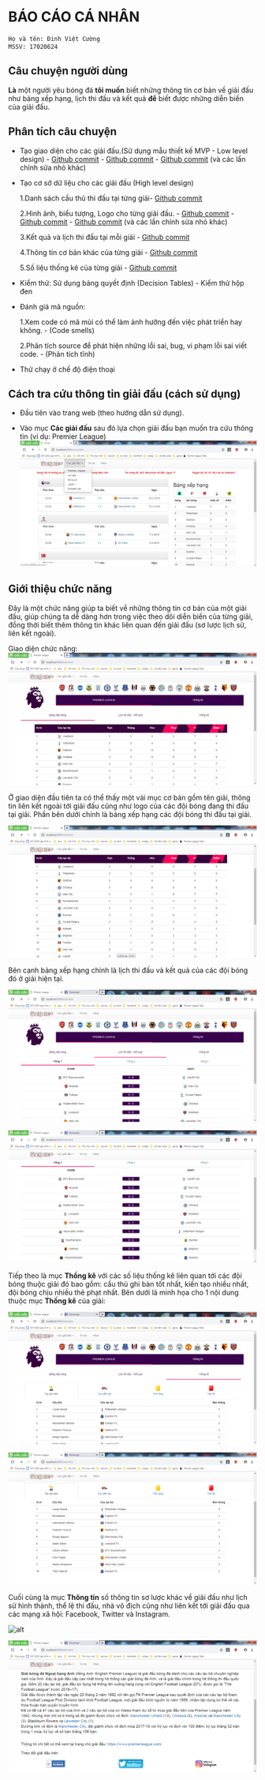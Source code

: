 # BÁO CÁO CÁ NHÂN
	Họ và tên: Đinh Việt Cường
	MSSV: 17020624
 ## Câu chuyện người dùng

**Là** một người yêu bóng đá 
**tôi muốn** biết những thông tin cơ bản về giải đấu như bảng xếp hạng, lịch thi đấu và kết quả 
**để** biết được những diễn biến của giải đấu.

## Phân tích câu chuyện
- Tạo giao diện cho các giải đấu.(Sử dụng mẫu thiết kế MVP - Low level design) - [Github commit](https://github.com/duong17020661/INT2208-7-2019/commit/d3b6ba6a5afffbd9f32bfd2a7407d52fdf792cee) - [Github commit](https://github.com/duong17020661/INT2208-7-2019/commit/8734e4a504902888e2935f7ccea1e46f3f97366b) - [Github commit](https://github.com/duong17020661/INT2208-7-2019/commit/b261290353f2bb6a535e13320ecd597f8dbf9e87) (và các lần chỉnh sửa nhỏ khác)
- Tạo cơ sở dữ liệu cho các giải đấu (High level design)

	1.Danh sách cầu thủ thi đấu tại từng giải- [Github commit](https://github.com/duong17020661/INT2208-7-2019/commit/973bb210d0d110681def6cd1b22fc306892fd1b8)  
	
	2.Hình ảnh, biểu tượng, Logo cho từng giải đấu. - [Github commit](https://github.com/duong17020661/INT2208-7-2019/commit/52dce4218d69c3ced00fe98def126a6b129848bb) - [Github commit](https://github.com/duong17020661/INT2208-7-2019/commit/8734e4a504902888e2935f7ccea1e46f3f97366b) - [Github commit](https://github.com/duong17020661/INT2208-7-2019/commit/b261290353f2bb6a535e13320ecd597f8dbf9e87) (và các lần chỉnh sửa nhỏ khác)
	
	3.Kết quả và lịch thi đấu tại mỗi giải - [Github commit](https://github.com/duong17020661/INT2208-7-2019/commit/fcc26c9147033693db3ccead81bcac946444d6ef) 
 	
	4.Thông tin cơ bản khác của từng giải - [Github commit](https://github.com/duong17020661/INT2208-7-2019/commit/b261290353f2bb6a535e13320ecd597f8dbf9e87)

	5.Số liệu thống kê của từng giải - [Github commit](https://github.com/duong17020661/INT2208-7-2019/commit/2dc9d1e874bbdfe774ff6a4de201456806761a59)
	
- Kiểm thử: Sử dụng bảng quyết định (Decision Tables) - Kiểm thử hộp đen 	

- Đánh giá mã nguồn:

	1.Xem code có mã mùi có thể làm ảnh hưởng đến việc phát triển hay không. - (Code smells) 
	
	2.Phân tích source để phát hiện những lỗi sai, bug, vi phạm lỗi sai viết code. - (Phân tích tĩnh)  
- Thử chạy ở chế độ điện thoại 

## Cách tra cứu thông tin giải đấu (cách sử dụng)
- Đầu tiên vào trang web (theo hướng dẫn sử dụng).

- Vào mục **Các giải đấu** sau đó lựa chọn giải đấu bạn muốn tra cứu thông tin (ví dụ: Premier League)
    ![alt](trangchu.png) 
    

## Giới thiệu chức năng
    
Đây là một chức năng giúp ta biết về những thông tin cơ bản của một giải đấu, giúp chúng ta dễ dàng hơn trong việc theo dõi diễn biến của từng giải, đồng thời biết thêm thông tin khác liên quan đến giải đấu (sơ lược lịch sử, liên kết ngoài). 

Giao diện chức năng: 
![alt](header.png)
   
Ở giao diện đầu tiên ta có thể thấy một vài mục cơ bản gồm tên giải, thông tin liên kết ngoài tới giải đấu cũng như logo của các đội bóng đang thi đấu tại giải. Phần bên dưới chính là bảng xếp hạng các đội bóng thi đấu tại giải.

![alt](bxh.png)
   
Bên cạnh bảng xếp hạng chính là lịch thi đấu và kết quả của các đội bóng đó ở giải hiện tại. 
   	
![alt](trandau.png)
   	
![alt](trandau_1.png)
   
Tiếp theo là mục **Thống kê** với các số liệu thống kê liên quan tới các đội bóng thuộc giải đó bao gồm: cầu thủ ghi bàn tốt nhất, kiến tạo nhiều nhất, đội bóng chịu nhiều thẻ phạt nhất. Bên dưới là minh họa cho 1 nội dung thuộc mục **Thống kê** của giải:
   	
![alt](thongke.png)	

![alt](thongke_1.png)

Cuối cùng là mục **Thông tin** số thông tin sơ lược khác về giải đấu như lịch sử hình thành, thể lệ thi đấu, nhà vô địch cũng như liên kết tới giải đấu qua các mạng xã hội: Facebook, Twitter và Instagram.

![alt](thongtin.png) 

![alt](thongtin_1.png) 
   